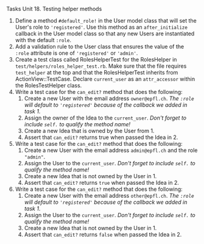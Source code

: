 Tasks Unit 18. Testing helper methods

1. Define a method `#default_role!` in the User model class that will set the User's role to `'registered'`. Use this method as an `after_initialize` callback in the User model class so that any new Users are instantiated with the default `:role`.
2. Add a validation rule to the User class that ensures the value of the `:role` attribute is one of `'registered'` or `'admin'`.
3. Create a test class called RolesHelperTest for the RolesHelper in  `test/helpers/roles_helper_test.rb`. Make sure that the file requires `test_helper` at the top and that the RolesHelperTest inherits from ActionView::TestCase. Declare  `current_user` as an `attr_accessor` within the RolesTestHelper class.
4. Write a test case for the `can_edit?` method that does the following:
    1. Create a new User with the email address `owner@epfl.ch`. _The `:role` will default to `'registered'` because of the callback we added in task 1_.
    2. Assign the owner of the Idea to the `current_user`. _Don't forget to include `self.` to qualify the method name!_
    3. Create a new Idea that is owned by the User from 1.
    4. Assert that `can_edit?` returns true when passed the Idea in 2.
5. Write a test case for the `can_edit?` method that does the following:
    1. Create a new User with the email address `admin@epfl.ch` and the role `"admin"`.
    2. Assign the User to the `current_user`. _Don't forget to include `self.` to qualify the method name!_
    3. Create a new Idea that is not owned by the User in 1.
    4. Assert that `can_edit?` returns `true` when passed the Idea in 2.
6. Write a test case for the `can_edit?` method that does the following:
    1. Create a new User with the email address `other@epfl.ch`. _The `:role` will default to `'registered'` because of the callback we added in task 1_.
    2. Assign the User to the `current_user`. _Don't forget to include `self.` to qualify the method name!_
    3. Create a new Idea that is not owned by the User in 1.
    4. Assert that `can_edit?` returns `false` when passed the Idea in 2.